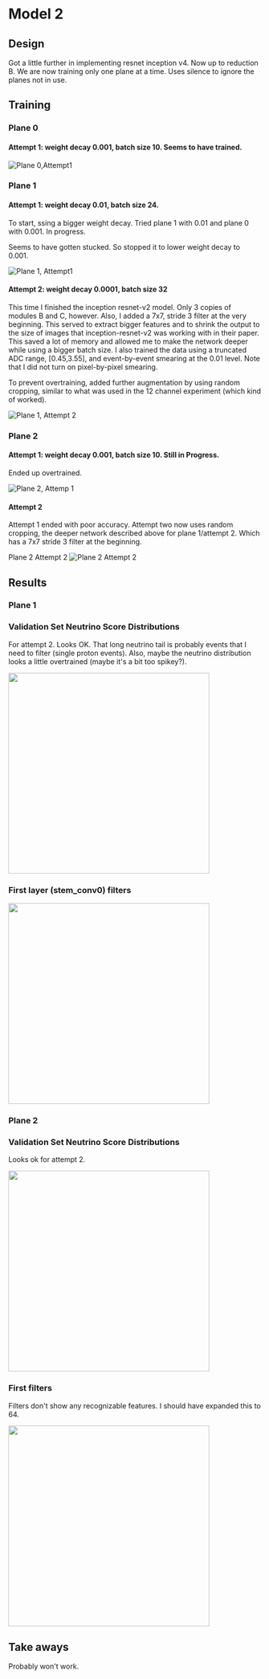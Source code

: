# Model 2

## Design

Got a little further in implementing resnet inception v4. Now up to reduction B.  We are now training only one plane at a time. Uses silence to ignore the planes not in use.

## Training

### Plane 0

#### Attempt 1: weight decay 0.001, batch size 10. Seems to have trained.

![Plane 0,Attempt1](https://github.com/LArbys/ubv4/blob/master/models/002/plane0/training_plot_plane0.png)


### Plane 1

#### Attempt 1: weight decay 0.01, batch size 24.  

To start, ssing a bigger weight decay.  Tried plane 1 with 0.01 and plane 0 with 0.001. In progress.

Seems to have gotten stucked. So stopped it to lower weight decay to 0.001.

![Plane 1, Attempt1](https://github.com/LArbys/ubv4/blob/master/models/002/training_plot_plane1_attempt1.png)

#### Attempt 2: weight decay 0.0001, batch size 32

This time I finished the inception resnet-v2 model.  Only 3 copies of modules B and C, however. Also, I added a 7x7, stride 3 filter at the very beginning. This served to extract bigger features and to shrink the output to the size of images that inception-resnet-v2 was working with in their paper.  This saved a lot of memory and allowed me to make the network deeper while using a bigger batch size. I also trained the data using a truncated ADC range, [0.45,3.55], and event-by-event smearing at the 0.01 level.  Note that I did not turn on pixel-by-pixel smearing.

To prevent overtraining, added further augmentation by using random cropping, similar to what was used in the 12 channel experiment (which kind of worked).

![Plane 1, Attempt 2](https://github.com/LArbys/ubv4/blob/master/models/002/plane1/training_plot_plane1.png)

### Plane 2

#### Attempt 1: weight decay 0.001, batch size 10. Still in Progress.

Ended up overtrained.

![Plane 2, Attemp 1](https://github.com/LArbys/ubv4/blob/master/models/002/plane2/attempt1/training_plot_plane2.png)

#### Attempt 2

Attempt 1 ended with poor accuracy.  Attempt two now uses random cropping, the deeper network described above for plane 1/attempt 2.  Which has a 7x7 stride 3 filter at the beginning.

Plane 2 Attempt 2
![Plane 2 Attempt 2](https://github.com/LArbys/ubv4/blob/master/models/002/plane2/attempt2/training_plot.png)

## Results

### Plane 1

### Validation Set Neutrino Score Distributions

For attempt 2. Looks OK.  That long neutrino tail is probably events that I need to filter (single proton events).  Also, maybe the neutrino distribution looks a little overtrained (maybe it's a bit too spikey?).

<img src=https://github.com/LArbys/ubv4/blob/master/models/002/plane1/model2_plane1_attempt2_valscores.png width=400>

### First layer (stem_conv0) filters

<img src=https://github.com/LArbys/ubv4/blob/master/models/002/plane1/kernels_plane1.png width=400>

### Plane 2

### Validation Set Neutrino Score Distributions

Looks ok for attempt 2.

<img src=https://github.com/LArbys/ubv4/blob/master/models/002/plane2/attempt2/plane2_attempt2_nuscores.png width=400>

### First filters

Filters don't show any recognizable features. I should have expanded this to 64.

<img src=https://github.com/LArbys/ubv4/blob/master/models/002/plane2/attempt2/kernels_plane2.png width=400>


## Take aways

Probably won't work.
